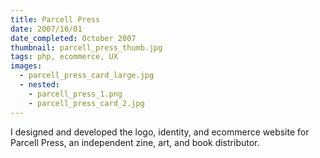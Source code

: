 ```yaml
---
title: Parcell Press
date: 2007/10/01
date_completed: October 2007
thumbnail: parcell_press_thumb.jpg
tags: php, ecommerce, UX
images:
  - parcell_press_card_large.jpg
  - nested:
    - parcell_press_1.png
    - parcell_press_card_2.jpg
---
```


I designed and developed the logo, identity, and ecommerce website for Parcell Press, an independent zine, art, and book distributor.
